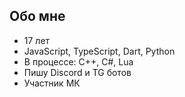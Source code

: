 ## Обо мне
- 17 лет
- JavaScript, TypeScript, Dart, Python
- В процессе: C++, C#, Lua
- Пишу Discord и TG ботов
- Участник МК

